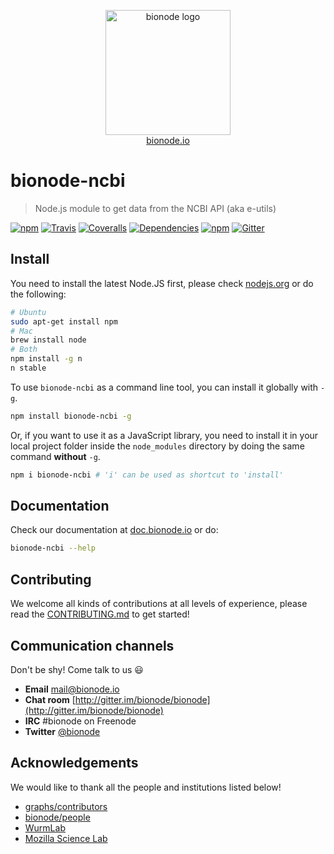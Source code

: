 <p align="center">
  <a href="http://bionode.io">
    <img height="200" width="200" title="bionode" alt="bionode logo" src="https://rawgithub.com/bionode/bionode/master/docs/bionode-logo.min.svg"/>
  </a>
  <br/>
  <a href="http://bionode.io/">bionode.io</a>
</p>


# bionode-ncbi

> Node.js module to get data from the NCBI API (aka e-utils)

[![npm](https://img.shields.io/npm/v/bionode-ncbi.svg?style=flat-square)](http://npmjs.org/package/bionode-ncbi)
[![Travis](https://img.shields.io/travis/bionode/bionode-ncbi.svg?style=flat-square)](https://travis-ci.org/bionode/bionode-ncbi)
[![Coveralls](https://img.shields.io/coveralls/bionode/bionode-ncbi.svg?style=flat-square)](http://coveralls.io/r/bionode/bionode-ncbi)
[![Dependencies](http://img.shields.io/david/bionode/bionode-ncbi.svg?style=flat-square)](http://david-dm.org/bionode/bionode-ncbi)
[![npm](https://img.shields.io/npm/dt/bionode-ncbi.svg?style=flat-square)](https://www.npmjs.com/package/bionode-ncbi)
[![Gitter](https://img.shields.io/gitter/room/nwjs/nw.js.svg?style=flat-square)](https://gitter.im/bionode/bionode)


## Install

You need to install the latest Node.JS first, please check [nodejs.org](http://nodejs.org) or do the following:

```bash
# Ubuntu
sudo apt-get install npm
# Mac
brew install node
# Both
npm install -g n
n stable
```

To use `bionode-ncbi` as a command line tool, you can install it globally with `-g`.

```bash
npm install bionode-ncbi -g
```

Or, if you want to use it as a JavaScript library, you need to install it in your local project folder inside the `node_modules` directory by doing the same command **without** `-g`.

```bash
npm i bionode-ncbi # 'i' can be used as shortcut to 'install'
```


## Documentation

Check our documentation at [doc.bionode.io](http://doc.bionode.io) or do:

```bash
bionode-ncbi --help
```


## Contributing

We welcome all kinds of contributions at all levels of experience, please read the [CONTRIBUTING.md](CONTRIBUTING.md) to get started!


## Communication channels

Don't be shy! Come talk to us :smiley:

* **Email** [mail@bionode.io](mailto:mail@bionode.io)
* **Chat room** [http://gitter.im/bionode/bionode](http://gitter.im/bionode/bionode)
* **IRC** #bionode on Freenode
* **Twitter** [@bionode](http://twitter.com/@bionode)


## Acknowledgements

We would like to thank all the people and institutions listed below!

* [graphs/contributors](https://github.com/bionode/bionode-ncbi/graphs/contributors)
* [bionode/people](https://github.com/orgs/bionode/people)
* [WurmLab](http://wurmlab.github.io)
* [Mozilla Science Lab](https://science.mozilla.org)
